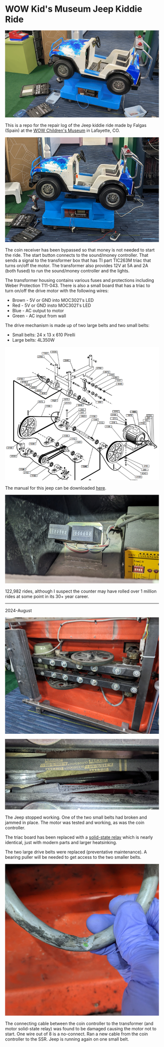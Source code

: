 WOW Kid's Museum Jeep Kiddie Ride
==============================================

![Moving car ride](<Kiddie Car moving.gif>)

This is a repo for the repair log of the Jeep kiddie ride made by Falgas (Spain) at the [WOW Children's Museum](https://wowchildrensmuseum.org/) in Lafayette, CO.

![Falgas Jeep Kiddie Ride](<WOW Jeep Kiddie Ride.png>)

The coin receiver has been bypassed so that money is not needed to start the ride. The start button connects to the sound/money controller. That sends a signal to the transformer box that has TI part TIC263M triac that turns on/off the motor. The transformer also provides 12V at 5A and 2A (both fused) to run the sound/money controller and the lights.

The transformer housing contains various fuses and protections including Weber Protection T11-043. There is also a small board that has a triac to turn on/off the drive motor with the following wires:

* Brown - 5V or GND into MOC3021's LED
* Red - 5V or GND insto MOC3021's LED
* Blue - AC output to motor
* Green - AC input from wall


The drive mechanism is made up of two large belts and two small belts:
* Small belts: 24 x 13 x 610 Pirelli
* Large belts: 4L350W

![Falgas Exploded View](<Parts Diagram - Exploded View.png>)

The manual for this jeep can be downloaded [here](<llibret complert6.pdf>). 

![Coin counter](<12V Mechanical Counter.png>)

122,982 rides, although I suspect the counter may have rolled over 1 million rides at some point in its 30+ year career.

---------------

2024-August

![Belt Drive](<Belt Drive.png>)

![Broken belt](<Broken Belt.png>)

The Jeep stopped working. One of the two small belts had broken and jammed in place. The motor was tested and working, as was the coin controller.

The triac board has been replaced with a [solid-state relay](https://www.sparkfun.com/products/13015) which is nearly identical, just with modern parts and larger heatsinking.

The two large drive belts were replaced (preventative maintenance). A bearing puller will be needed to get access to the two smaller belts.

![Broken wire harness](<Broken Wire Harness.png>)

The connecting cable between the coin controller to the transformer (and motor solid-state relay) was found to be damaged causing the motor not to start. One wire out of 8 is a no-connect. Ran a new cable from the coin controller to the SSR. Jeep is running again on one small belt.